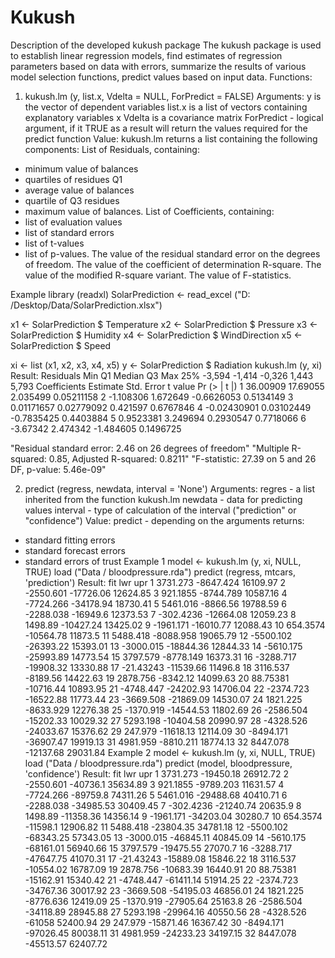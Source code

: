 # Kukush
Description of the developed kukush package
The kukush package is used to establish linear regression models, find estimates of regression parameters based on data with errors, summarize the results of various model selection functions, predict values ​​based on input data.
Functions:
1) kukush.lm (y, list.x, Vdelta = NULL, ForPredict = FALSE)
Arguments:
y is the vector of dependent variables
list.x is a list of vectors containing explanatory variables x
Vdelta is a covariance matrix
ForPredict - logical argument, if it TRUE as a result will return the values ​​required for the predict function
Value:
kukush.lm returns a list containing the following components:
List of Residuals, containing:
- minimum value of balances
- quartiles of residues Q1
- average value of balances
- quartile of Q3 residues
- maximum value of balances.
List of Coefficients, containing:
- list of evaluation values
- list of standard errors
- list of t-values
- list of p-values.
The value of the residual standard error on the degrees of freedom.
The value of the coefficient of determination R-square.
The value of the modified R-square variant.
The value of F-statistics.

Example
library (readxl)
SolarPrediction <- read_excel ("D: /Desktop/Data/SolarPrediction.xlsx")

x1 <- SolarPrediction $ Temperature
x2 <- SolarPrediction $ Pressure
x3 <- SolarPrediction $ Humidity
x4 <- SolarPrediction $ WindDirection
x5 <- SolarPrediction $ Speed

xi <- list (x1, x2, x3, x4, x5)
y <- SolarPrediction $ Radiation
kukush.lm (y, xi)
Result:
Residuals
      Min Q1 Median Q3 Max
25% -3,594 -1,414 -0,326 1,443 5,793
Coefficients
      Estimate Std. Error t value Pr (> | t |)
1 36.00909 17.69055 2.035499 0.05211158
2 -1.108306 1.672649 -0.6626053 0.5134149
3 0.01171657 0.02779092 0.421597 0.6767846
4 -0.02430901 0.03102449 -0.7835425 0.4403884
5 0.9523381 3.249694 0.2930547 0.7718066
6 -3.67342 2.474342 -1.484605 0.1496725

"Residual standard error: 2.46 on 26 degrees of freedom"
"Multiple R-squared: 0.85, Adjusted R-squared: 0.8211"
"F-statistic: 27.39 on 5 and 26 DF, p-value: 5.46e-09"


2) predict (regress, newdata, interval = 'None')
Arguments:
regres - a list inherited from the function kukush.lm
newdata - data for predicting values
interval - type of calculation of the interval ("prediction" or "confidence")
Value:
predict - depending on the arguments returns:
- standard fitting errors
- standard forecast errors
- standard errors of trust
Example 1
model <- kukush.lm (y, xi, NULL, TRUE)
load ("Data / bloodpressure.rda")
predict (regress, mtcars, 'prediction')
Result:
          fit lwr upr
1 3731.273 -8647.424 16109.97
2 -2550.601 -17726.06 12624.85
3 921.1855 -8744.789 10587.16
4 -7724.266 -34178.94 18730.41
5 5461.016 -8866.56 19788.59
6 -2288.038 -16949.6 12373.53
7 -302.4236 -12664.08 12059.23
8 1498.89 -10427.24 13425.02
9 -1961.171 -16010.77 12088.43
10 654.3574 -10564.78 11873.5
11 5488.418 -8088.958 19065.79
12 -5500.102 -26393.22 15393.01
13 -3000.015 -18844.36 12844.33
14 -5610.175 -25993.89 14773.54
15 3797.579 -8778.149 16373.31
16 -3288.717 -19908.32 13330.88
17 -21.43243 -11539.66 11496.8
18 3116.537 -8189.56 14422.63
19 2878.756 -8342.12 14099.63
20 88.75381 -10716.44 10893.95
21 -4748.447 -24202.93 14706.04
22 -2374.723 -16522.88 11773.44
23 -3669.508 -21869.09 14530.07
24 1821.225 -8633.929 12276.38
25 -1370.919 -14544.53 11802.69
26 -2586.504 -15202.33 10029.32
27 5293.198 -10404.58 20990.97
28 -4328.526 -24033.67 15376.62
29 247.979 -11618.13 12114.09
30 -8494.171 -36907.47 19919.13
31 4981.959 -8810.211 18774.13
32 8447.078 -12137.68 29031.84
Example 2
     model <- kukush.lm (y, xi, NULL, TRUE)
     load ("Data / bloodpressure.rda")
     predict (model, bloodpressure, 'confidence')
Result:
           fit lwr upr
1 3731.273 -19450.18 26912.72
2 -2550.601 -40736.1 35634.89
3 921.1855 -9789.203 11631.57
4 -7724.266 -89759.8 74311.26
5 5461.016 -29488.68 40410.71
6 -2288.038 -34985.53 30409.45
7 -302.4236 -21240.74 20635.9
8 1498.89 -11358.36 14356.14
9 -1961.171 -34203.04 30280.7
10 654.3574 -11598.1 12906.82
11 5488.418 -23804.35 34781.18
12 -5500.102 -68343.25 57343.05
13 -3000.015 -46845.11 40845.09
14 -5610.175 -68161.01 56940.66
15 3797.579 -19475.55 27070.7
16 -3288.717 -47647.75 41070.31
17 -21.43243 -15889.08 15846.22
18 3116.537 -10554.02 16787.09
19 2878.756 -10683.39 16440.91
20 88.75381 -15162.91 15340.42
21 -4748.447 -61411.14 51914.25
22 -2374.723 -34767.36 30017.92
23 -3669.508 -54195.03 46856.01
24 1821.225 -8776.636 12419.09
25 -1370.919 -27905.64 25163.8
26 -2586.504 -34118.89 28945.88
27 5293.198 -29964.16 40550.56
28 -4328.526 -61058 52400.94
29 247.979 -15871.46 16367.42
30 -8494.171 -97026.45 80038.11
31 4981.959 -24233.23 34197.15
32 8447.078 -45513.57 62407.72

